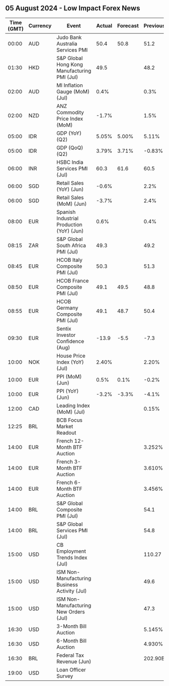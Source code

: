 ## 05 August 2024 - Low Impact Forex News

| Time (GMT) | Currency | Event | Actual | Forecast | Previous |
|------|----------|-------|--------|----------|----------|
| 00:00 | AUD | Judo Bank Australia Services PMI | 50.4 | 50.8 | 51.2 |
| 01:30 | HKD | S&P Global Hong Kong Manufacturing PMI (Jul) | 49.5 |  | 48.2 |
| 02:00 | AUD | MI Inflation Gauge (MoM) (Jul) | 0.4% |  | 0.3% |
| 02:00 | NZD | ANZ Commodity Price Index (MoM) | -1.7% |  | 1.5% |
| 05:00 | IDR | GDP (YoY) (Q2) | 5.05% | 5.00% | 5.11% |
| 05:00 | IDR | GDP (QoQ) (Q2) | 3.79% | 3.71% | -0.83% |
| 06:00 | INR | HSBC India Services PMI (Jul) | 60.3 | 61.6 | 60.5 |
| 06:00 | SGD | Retail Sales (YoY) (Jun) | -0.6% |  | 2.2% |
| 06:00 | SGD | Retail Sales (MoM) (Jun) | -3.7% |  | 2.4% |
| 08:00 | EUR | Spanish Industrial Production (YoY) (Jun) | 0.6% |  | 0.4% |
| 08:15 | ZAR | S&P Global South Africa PMI (Jul) | 49.3 |  | 49.2 |
| 08:45 | EUR | HCOB Italy Composite PMI (Jul) | 50.3 |  | 51.3 |
| 08:50 | EUR | HCOB France Composite PMI (Jul) | 49.1 | 49.5 | 48.8 |
| 08:55 | EUR | HCOB Germany Composite PMI (Jul) | 49.1 | 48.7 | 50.4 |
| 09:30 | EUR | Sentix Investor Confidence (Aug) | -13.9 | -5.5 | -7.3 |
| 10:00 | NOK | House Price Index (YoY) (Jul) | 2.40% |  | 2.20% |
| 10:00 | EUR | PPI (MoM) (Jun) | 0.5% | 0.1% | -0.2% |
| 10:00 | EUR | PPI (YoY) (Jun) | -3.2% | -3.3% | -4.1% |
| 12:00 | CAD | Leading Index (MoM) (Jul) |  |  | 0.15% |
| 12:25 | BRL | BCB Focus Market Readout |  |  |  |
| 14:00 | EUR | French 12-Month BTF Auction |  |  | 3.252% |
| 14:00 | EUR | French 3-Month BTF Auction |  |  | 3.610% |
| 14:00 | EUR | French 6-Month BTF Auction |  |  | 3.456% |
| 14:00 | BRL | S&P Global Composite PMI (Jul) |  |  | 54.1 |
| 14:00 | BRL | S&P Global Services PMI (Jul) |  |  | 54.8 |
| 15:00 | USD | CB Employment Trends Index (Jul) |  |  | 110.27 |
| 15:00 | USD | ISM Non-Manufacturing Business Activity (Jul) |  |  | 49.6 |
| 15:00 | USD | ISM Non-Manufacturing New Orders (Jul) |  |  | 47.3 |
| 16:30 | USD | 3-Month Bill Auction |  |  | 5.145% |
| 16:30 | USD | 6-Month Bill Auction |  |  | 4.930% |
| 16:30 | BRL | Federal Tax Revenue (Jun) |  |  | 202.90B |
| 19:00 | USD | Loan Officer Survey |  |  |  |
